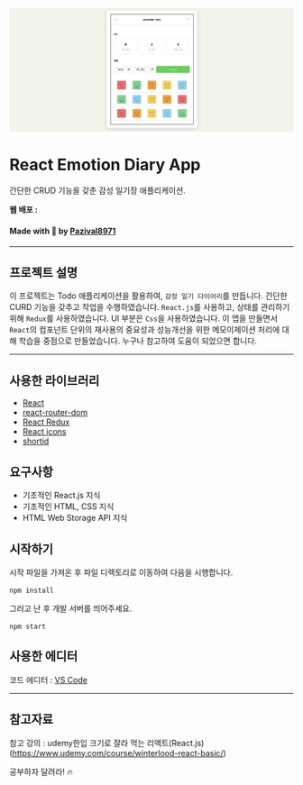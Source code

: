 ![React Emotion Diary App](./banner.jpg)

# React Emotion Diary App

간단한 CRUD 기능을 갖춘 감성 일기장 애플리케이션.

**웹 배포 : []()**

#### Made with 🐥 by [Pazival8971](https://github.com/Parzival8971)

---

## 프로젝트 설명

이 프로젝트는 Todo 애플리케이션을 활용하여, `감정 일기 다이어리`를 만듭니다.
간단한 CURD 기능을 갖추고 작업을 수행하였습니다. `React.js`를 사용하고, 상태를 관리하기 위해 `Redux`를 사용하였습니다. UI 부분은 `Css`을 사용하였습니다. 이 앱을 만들면서 `React`의 컴포넌트 단위의 재사용의 중요성과 성능개선을 위한 메모이제이션 처리에 대해 학습을 중점으로 만들었습니다. 누구나 참고하여 도움이 되었으면 합니다.

---

## 사용한 라이브러리

- [React](https://reactjs.org/)
- [react-router-dom](https://reactrouter.com/)
- [React Redux](https://redux.js.org/)
- [React icons](https://react-icons.netlify.com/)
- [shortid](https://github.com/dylang/shortid)

## 요구사항

- 기초적인 React.js 지식
- 기초적인 HTML, CSS 지식
- HTML Web Storage API 지식

## 시작하기

시작 파일을 가져온 후 파일 디렉토리로 이동하여 다음을 시행합니다.

```shell
npm install
```

그러고 난 후 개발 서버를 띄어주세요.

```shell
npm start
```

## 사용한 에디터

코드 에디터 : [VS Code](https://code.visualstudio.com/)

---

## 참고자료

참고 강의 : udemy한입 크기로 잘라 먹는 리액트(React.js)
(https://www.udemy.com/course/winterlood-react-basic/)

공부하자 달려라! 🔥

